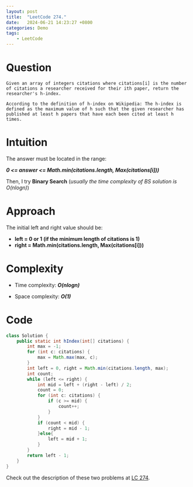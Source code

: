 ```yaml
---
layout: post
title:  "LeetCode 274."
date:   2024-06-21 14:23:27 +0800
categories: Demo
tags: 
    - LeetCode
---
```

# Question
```
Given an array of integers citations where citations[i] is the number of citations a researcher received for their ith paper, return the researcher's h-index.

According to the definition of h-index on Wikipedia: The h-index is defined as the maximum value of h such that the given researcher has published at least h papers that have each been cited at least h times.
```
# Intuition
The answer must be located in the range: 

***0 <= answer <= Math.min(citations.length, Max(citations[i]))***

Then, I try **Binary Search** (*usually the time complexity of BS solution is O(nlogn)*)

# Approach
The initial left and right value should be: 

- **left = 0 or 1 (if the minimum length of citations is 1)**
- **right = Math.min(citations.length, Max(citations[i]))**

# Complexity
- Time complexity: ***O(nlogn)***

- Space complexity: ***O(1)***

# Code
```java
class Solution {
    public static int hIndex(int[] citations) {
        int max = -1;
        for (int c: citations) {
            max = Math.max(max, c);
        }
        int left = 0, right = Math.min(citations.length, max);
        int count;
        while (left <= right) {
            int mid = left + (right - left) / 2;
            count = 0;
            for (int c: citations) {
                if (c >= mid) {
                    count++;
                }
            }
            if (count < mid) {
                right = mid - 1;
            }else{
                left = mid + 1;
            }
        }
        return left - 1;
    }
}
```


Check out the description of these two problems at [LC 274][LC-274].

[LC-274]: https://leetcode.com/problems/h-index/description/
